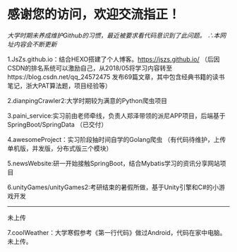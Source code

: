 # 感谢您的访问，欢迎交流指正！

*大学时期未养成维护Github的习惯，最近被要求看代码意识到了此问题。
∴本网址内容会不断更新*

1.JsZs.github.io：结合HEXO搭建了个人博客。https://jszs.github.io/
（后因CSDN的排名系统可以激励自己，从2018/05将学习内容转至https://blog.csdn.net/qq_24572475
发布69篇文章，其中包含经典书籍的读书笔记，浙大PAT算法题，项目经验等）

2.dianpingCrawler2:大学时期较为满意的Python爬虫项目


3.paini_service:实习前由老师牵线，负责人郑泽带领的派尼APP项目，后端基于SpringBoot/SpringData
（已交付）


4.awesomeProject：实习阶段抽时间自学的Golang爬虫
（有代码待维护，上传单机版，并发版，分布式版三个模块）


5.newsWebsite:研一开始接触SpringBoot，结合Mybatis学习的资讯分享网站项目


6.unityGames/unityGames2:考研结束的暑假所做，基于Unity引擎和C#的小游戏开发

----
未上传

7.coolWeather：大学寒假参考《第一行代码》做过Android，代码在家中电脑。未上传。





